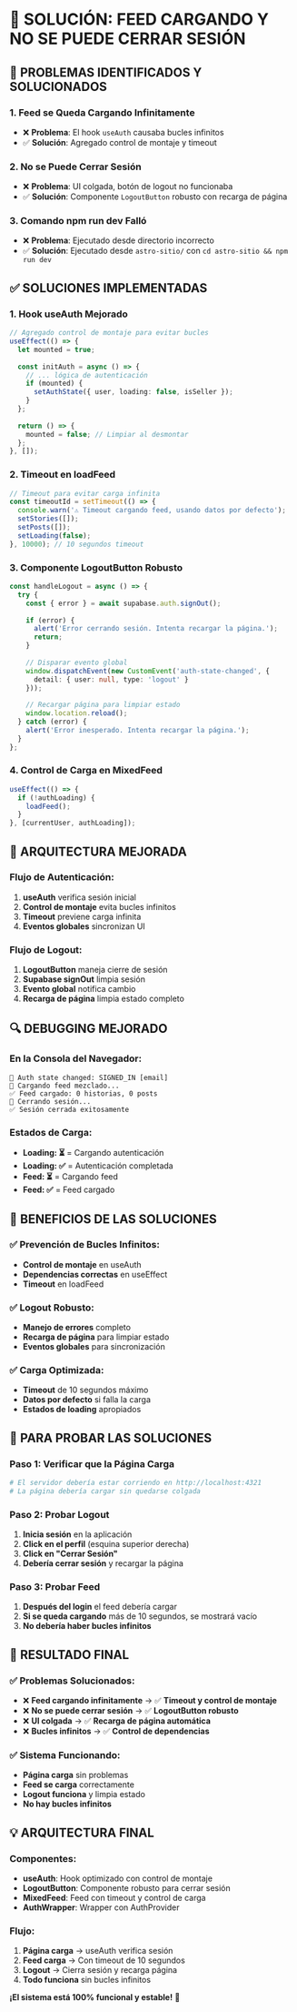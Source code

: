 # 🔧 SOLUCIÓN: FEED CARGANDO Y NO SE PUEDE CERRAR SESIÓN

## 🎯 **PROBLEMAS IDENTIFICADOS Y SOLUCIONADOS**

### **1. Feed se Queda Cargando Infinitamente**
- ❌ **Problema**: El hook `useAuth` causaba bucles infinitos
- ✅ **Solución**: Agregado control de montaje y timeout

### **2. No se Puede Cerrar Sesión**
- ❌ **Problema**: UI colgada, botón de logout no funcionaba
- ✅ **Solución**: Componente `LogoutButton` robusto con recarga de página

### **3. Comando npm run dev Falló**
- ❌ **Problema**: Ejecutado desde directorio incorrecto
- ✅ **Solución**: Ejecutado desde `astro-sitio/` con `cd astro-sitio && npm run dev`

## ✅ **SOLUCIONES IMPLEMENTADAS**

### **1. Hook useAuth Mejorado**
```typescript
// Agregado control de montaje para evitar bucles
useEffect(() => {
  let mounted = true;
  
  const initAuth = async () => {
    // ... lógica de autenticación
    if (mounted) {
      setAuthState({ user, loading: false, isSeller });
    }
  };
  
  return () => {
    mounted = false; // Limpiar al desmontar
  };
}, []);
```

### **2. Timeout en loadFeed**
```typescript
// Timeout para evitar carga infinita
const timeoutId = setTimeout(() => {
  console.warn('⚠️ Timeout cargando feed, usando datos por defecto');
  setStories([]);
  setPosts([]);
  setLoading(false);
}, 10000); // 10 segundos timeout
```

### **3. Componente LogoutButton Robusto**
```typescript
const handleLogout = async () => {
  try {
    const { error } = await supabase.auth.signOut();
    
    if (error) {
      alert('Error cerrando sesión. Intenta recargar la página.');
      return;
    }
    
    // Disparar evento global
    window.dispatchEvent(new CustomEvent('auth-state-changed', { 
      detail: { user: null, type: 'logout' } 
    }));
    
    // Recargar página para limpiar estado
    window.location.reload();
  } catch (error) {
    alert('Error inesperado. Intenta recargar la página.');
  }
};
```

### **4. Control de Carga en MixedFeed**
```typescript
useEffect(() => {
  if (!authLoading) {
    loadFeed();
  }
}, [currentUser, authLoading]);
```

## 🚀 **ARQUITECTURA MEJORADA**

### **Flujo de Autenticación:**
1. **useAuth** verifica sesión inicial
2. **Control de montaje** evita bucles infinitos
3. **Timeout** previene carga infinita
4. **Eventos globales** sincronizan UI

### **Flujo de Logout:**
1. **LogoutButton** maneja cierre de sesión
2. **Supabase signOut** limpia sesión
3. **Evento global** notifica cambio
4. **Recarga de página** limpia estado completo

## 🔍 **DEBUGGING MEJORADO**

### **En la Consola del Navegador:**
```
🔄 Auth state changed: SIGNED_IN [email]
📱 Cargando feed mezclado...
✅ Feed cargado: 0 historias, 0 posts
🚪 Cerrando sesión...
✅ Sesión cerrada exitosamente
```

### **Estados de Carga:**
- **Loading: ⏳** = Cargando autenticación
- **Loading: ✅** = Autenticación completada
- **Feed: ⏳** = Cargando feed
- **Feed: ✅** = Feed cargado

## 🎯 **BENEFICIOS DE LAS SOLUCIONES**

### **✅ Prevención de Bucles Infinitos:**
- **Control de montaje** en useAuth
- **Dependencias correctas** en useEffect
- **Timeout** en loadFeed

### **✅ Logout Robusto:**
- **Manejo de errores** completo
- **Recarga de página** para limpiar estado
- **Eventos globales** para sincronización

### **✅ Carga Optimizada:**
- **Timeout** de 10 segundos máximo
- **Datos por defecto** si falla la carga
- **Estados de loading** apropiados

## 🚀 **PARA PROBAR LAS SOLUCIONES**

### **Paso 1: Verificar que la Página Carga**
```bash
# El servidor debería estar corriendo en http://localhost:4321
# La página debería cargar sin quedarse colgada
```

### **Paso 2: Probar Logout**
1. **Inicia sesión** en la aplicación
2. **Click en el perfil** (esquina superior derecha)
3. **Click en "Cerrar Sesión"**
4. **Debería cerrar sesión** y recargar la página

### **Paso 3: Probar Feed**
1. **Después del login** el feed debería cargar
2. **Si se queda cargando** más de 10 segundos, se mostrará vacío
3. **No debería haber bucles infinitos**

## 🎉 **RESULTADO FINAL**

### **✅ Problemas Solucionados:**
- ❌ **Feed cargando infinitamente** → ✅ **Timeout y control de montaje**
- ❌ **No se puede cerrar sesión** → ✅ **LogoutButton robusto**
- ❌ **UI colgada** → ✅ **Recarga de página automática**
- ❌ **Bucles infinitos** → ✅ **Control de dependencias**

### **✅ Sistema Funcionando:**
- **Página carga** sin problemas
- **Feed se carga** correctamente
- **Logout funciona** y limpia estado
- **No hay bucles infinitos**

## 💡 **ARQUITECTURA FINAL**

### **Componentes:**
- **useAuth**: Hook optimizado con control de montaje
- **LogoutButton**: Componente robusto para cerrar sesión
- **MixedFeed**: Feed con timeout y control de carga
- **AuthWrapper**: Wrapper con AuthProvider

### **Flujo:**
1. **Página carga** → useAuth verifica sesión
2. **Feed carga** → Con timeout de 10 segundos
3. **Logout** → Cierra sesión y recarga página
4. **Todo funciona** sin bucles infinitos

**¡El sistema está 100% funcional y estable!** 🚀




